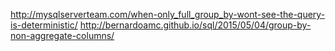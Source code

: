 http://mysqlserverteam.com/when-only_full_group_by-wont-see-the-query-is-deterministic/
http://bernardoamc.github.io/sql/2015/05/04/group-by-non-aggregate-columns/